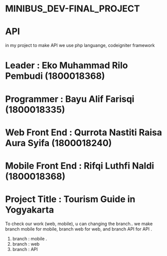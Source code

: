 # MINIBUS_DEV-FINAL_PROJECT
 # API
 in my project to make API we use php languange, codeigniter framework

# Leader : Eko Muhammad Rilo Pembudi (1800018368)
# Programmer : Bayu Alif Farisqi (1800018335)
# Web Front End : Qurrota Nastiti Raisa Aura Syifa (1800018240)
# Mobile Front End : Rifqi Luthfi Naldi (1800018368)

# Project Title : Tourism Guide in Yogyakarta

To check our work (web, mobile), u can changing the branch.. we make branch mobile for mobile, branch web for web, and branch API for API
.
1. branch : mobile
.
2. branch : web
3. branch : API
